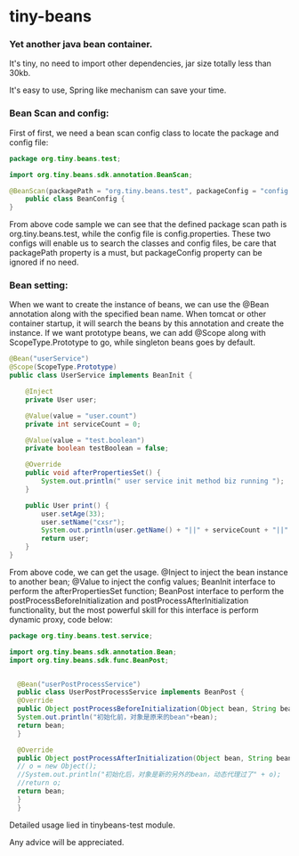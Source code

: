 # tiny-beans

### Yet another java bean container.

It's tiny, no need to import other dependencies, jar size totally less than 30kb.

It's easy to use, Spring like mechanism can save your time. 


### Bean Scan and config:

First of first, we need a bean scan config class to locate the package and config file:

```java
package org.tiny.beans.test;

import org.tiny.beans.sdk.annotation.BeanScan;

@BeanScan(packagePath = "org.tiny.beans.test", packageConfig = "config.properties")
    public class BeanConfig {
}
```

From above code sample we can see that the defined package scan path is org.tiny.beans.test, while the config file is config.properties.
These two configs will enable us to search the classes and config files, be care that packagePath property is a must, but packageConfig property can be ignored if no need.

### Bean setting:

When we want to create the instance of beans, we can use the @Bean annotation along with the specified bean name. When tomcat or other container startup, it will search the beans by this annotation and create the instance.
If we want prototype beans, we can add @Scope along with ScopeType.Prototype to go, while singleton beans goes by default.

```java
@Bean("userService")
@Scope(ScopeType.Prototype)
public class UserService implements BeanInit {

    @Inject
    private User user;

    @Value(value = "user.count")
    private int serviceCount = 0;

    @Value(value = "test.boolean")
    private boolean testBoolean = false;

    @Override
    public void afterPropertiesSet() {
        System.out.println(" user service init method biz running ");
    }

    public User print() {
        user.setAge(33);
        user.setName("cxsr");
        System.out.println(user.getName() + "||" + serviceCount + "||" + testBoolean);
        return user;
    }
}
```

From above code, we can get the usage. 
@Inject to inject the bean instance to another bean; 
@Value to inject the config values;
BeanInit interface to perform the afterPropertiesSet function;
BeanPost interface to perform the postProcessBeforeInitialization and postProcessAfterInitialization functionality, 
but the most powerful skill for this interface is perform dynamic proxy, code below:

```java
package org.tiny.beans.test.service;

import org.tiny.beans.sdk.annotation.Bean;
import org.tiny.beans.sdk.func.BeanPost;


  @Bean("userPostProcessService")
  public class UserPostProcessService implements BeanPost {
  @Override
  public Object postProcessBeforeInitialization(Object bean, String beanName) {
  System.out.println("初始化前，对象是原来的bean"+bean);
  return bean;
  }

  @Override
  public Object postProcessAfterInitialization(Object bean, String beanName) {
  // o = new Object();
  //System.out.println("初始化后，对象是新的另外的bean，动态代理过了" + o);
  //return o;
  return bean;
  }
  }

```

Detailed usage lied in tinybeans-test module.

Any advice will be appreciated.